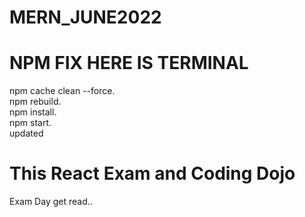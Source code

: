 # MERN_JUNE2022


# NPM FIX HERE IS TERMINAL
npm cache clean --force.\
npm rebuild.\
npm install.\
npm start.\
updated


# This React Exam and Coding Dojo
Exam Day get read..
